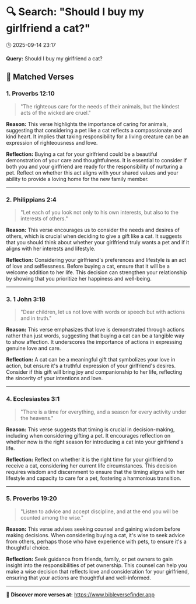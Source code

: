 # 🔍 Search: "Should I buy my girlfriend a cat?"
🕒 2025-09-14 23:17

**Query:** Should I buy my girlfriend a cat?

## 📖 Matched Verses

### 1. Proverbs 12:10
> "The righteous care for the needs of their animals, but the kindest acts of the wicked are cruel."

**Reason:** This verse highlights the importance of caring for animals, suggesting that considering a pet like a cat reflects a compassionate and kind heart. It implies that taking responsibility for a living creature can be an expression of righteousness and love.

**Reflection:** Buying a cat for your girlfriend could be a beautiful demonstration of your care and thoughtfulness. It is essential to consider if both you and your girlfriend are ready for the responsibility of nurturing a pet. Reflect on whether this act aligns with your shared values and your ability to provide a loving home for the new family member.

---

### 2. Philippians 2:4
> "Let each of you look not only to his own interests, but also to the interests of others."

**Reason:** This verse encourages us to consider the needs and desires of others, which is crucial when deciding to give a gift like a cat. It suggests that you should think about whether your girlfriend truly wants a pet and if it aligns with her interests and lifestyle.

**Reflection:** Considering your girlfriend's preferences and lifestyle is an act of love and selflessness. Before buying a cat, ensure that it will be a welcome addition to her life. This decision can strengthen your relationship by showing that you prioritize her happiness and well-being.

---

### 3. 1 John 3:18
> "Dear children, let us not love with words or speech but with actions and in truth."

**Reason:** This verse emphasizes that love is demonstrated through actions rather than just words, suggesting that buying a cat can be a tangible way to show affection. It underscores the importance of actions in expressing genuine love and care.

**Reflection:** A cat can be a meaningful gift that symbolizes your love in action, but ensure it's a truthful expression of your girlfriend's desires. Consider if this gift will bring joy and companionship to her life, reflecting the sincerity of your intentions and love.

---

### 4. Ecclesiastes 3:1
> "There is a time for everything, and a season for every activity under the heavens."

**Reason:** This verse suggests that timing is crucial in decision-making, including when considering gifting a pet. It encourages reflection on whether now is the right season for introducing a cat into your girlfriend's life.

**Reflection:** Reflect on whether it is the right time for your girlfriend to receive a cat, considering her current life circumstances. This decision requires wisdom and discernment to ensure that the timing aligns with her lifestyle and capacity to care for a pet, fostering a harmonious transition.

---

### 5. Proverbs 19:20
> "Listen to advice and accept discipline, and at the end you will be counted among the wise."

**Reason:** This verse advises seeking counsel and gaining wisdom before making decisions. When considering buying a cat, it's wise to seek advice from others, perhaps those who have experience with pets, to ensure it's a thoughtful choice.

**Reflection:** Seek guidance from friends, family, or pet owners to gain insight into the responsibilities of pet ownership. This counsel can help you make a wise decision that reflects love and consideration for your girlfriend, ensuring that your actions are thoughtful and well-informed.

---

🔗 **Discover more verses at:** https://www.bibleversefinder.app

